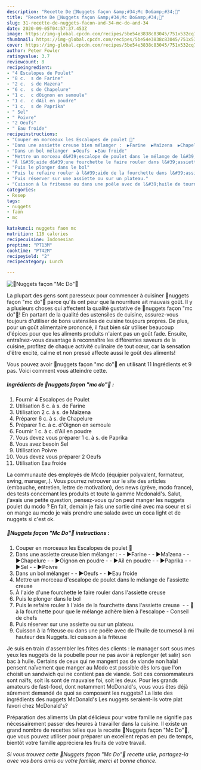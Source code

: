 ```yaml
---
description: "Recette De 🐥Nuggets façon &amp;#34;Mc Do&amp;#34;🐥"
title: "Recette De 🐥Nuggets façon &amp;#34;Mc Do&amp;#34;🐥"
slug: 31-recette-de-nuggets-facon-and-34-mc-do-and-34
date: 2020-09-05T04:57:37.453Z
image: https://img-global.cpcdn.com/recipes/5be54e3838c83045/751x532cq70/🐥nuggets-facon-mc-do🐥-photo-principale-de-la-recette.jpg
thumbnail: https://img-global.cpcdn.com/recipes/5be54e3838c83045/751x532cq70/🐥nuggets-facon-mc-do🐥-photo-principale-de-la-recette.jpg
cover: https://img-global.cpcdn.com/recipes/5be54e3838c83045/751x532cq70/🐥nuggets-facon-mc-do🐥-photo-principale-de-la-recette.jpg
author: Peter Fowler
ratingvalue: 3.7
reviewcount: 8
recipeingredient:
- "4 Escalopes de Poulet"
- "8 c.  s de Farine"
- "2 c.  s de Mazena"
- "6 c.  s de Chapelure"
- "1 c.  c dOignon en semoule"
- "1 c.  c dAil en poudre"
- "1 c.  s de Paprika"
- " Sel"
- " Poivre"
- "2 Oeufs"
- " Eau froide"
recipeinstructions:
- "Couper en morceaux les Escalopes de poulet 🐔"
- "Dans une assiette creuse bien mélanger :  ▶Farine  ▶Maïzena  ▶Chapelure  ▶Oignon en poudre  ▶Ail en poudre  ▶Paprika  ▶Sel  ▶Poivre"
- "Dans un bol mélanger  ▶Oeufs  ▶Eau froide"
- "Mettre un morceau d&#39;escalope de poulet dans le mélange de l&#39;assiette creuse"
- "À l&#39;aide d&#39;une fourchette le faire rouler dans l&#39;assiette creuse"
- "Puis le plonger dans le bol"
- "Puis le refaire rouler à l&#39;aide de la fourchette dans l&#39;assiette creuse   🚨 à la fourchette pour que le mélange adhère bien à l&#39;escalope - Conseil de chefs"
- "Puis réserver sur une assiette ou sur un plateau."
- "Cuisson à la friteuse ou dans une poêle avec de l&#39;huile de tournesol à mi hauteur des Nuggets. Ici cuisson à la friteuse"
categories:
- Resep
tags:
- nuggets
- faon
- mc

katakunci: nuggets faon mc 
nutrition: 118 calories
recipecuisine: Indonesian
preptime: "PT13M"
cooktime: "PT42M"
recipeyield: "2"
recipecategory: Lunch

---
```



![🐥Nuggets façon &#34;Mc Do&#34;🐥](https://img-global.cpcdn.com/recipes/5be54e3838c83045/751x532cq70/🐥nuggets-facon-mc-do🐥-photo-principale-de-la-recette.jpg)

La plupart des gens sont paresseux pour commencer à cuisiner 🐥nuggets façon &#34;mc do&#34;🐥 parce qu'ils ont peur que la nourriture ait mauvais goût. Il y a plusieurs choses qui affectent la qualité gustative de 🐥nuggets façon &#34;mc do&#34;🐥! En partant de la qualité des ustensiles de cuisine, assurez-vous toujours d'utiliser de bons ustensiles de cuisine toujours propres. De plus, pour un goût alimentaire prononcé, il faut bien sûr utiliser beaucoup d'épices pour que les aliments produits n'aient pas un goût fade. Ensuite, entraînez-vous davantage à reconnaître les différentes saveurs de la cuisine, profitez de chaque activité culinaire de tout cœur, car la sensation d'être excité, calme et non pressé affecte aussi le goût des aliments!

<!--inarticleads1-->

Vous pouvez avoir 🐥nuggets façon &#34;mc do&#34;🐥 en utilisant 11 Ingrédients et 9 pas. Voici comment vous atteindre cette.

##### Ingrédients de 🐥nuggets façon &#34;mc do&#34;🐥 :

1. Fournir 4 Escalopes de Poulet
1. Utilisation 8 c. à s. de Farine
1. Utilisation 2 c. à s. de Maïzena
1. Préparer 6 c. à s. de Chapelure
1. Préparer 1 c. à c. d&#39;Oignon en semoule
1. Fournir 1 c. à c. d&#39;Ail en poudre
1. Vous devez vous préparer 1 c. à s. de Paprika
1. Vous avez besoin  Sel
1. Utilisation  Poivre
1. Vous devez vous préparer 2 Oeufs
1. Utilisation  Eau froide


La communauté des employés de Mcdo (équipier polyvalent, formateur, swing, manager,.). Vous pourrez retrouver sur le site des articles (embauche, entretien, lettre de motivation), des news (grève, mcdo france), des tests concernant les produits et toute la gamme Mcdonald&#39;s. Salut, j&#39;avais une petite question, pensez-vous qu&#39;on peut manger les nuggets poulet du mcdo ? En fait, demain je fais une sortie ciné avec ma soeur et si on mange au mcdo je vais prendre une salade avec un coca light et de nuggets si c&#39;est ok. 

<!--inarticleads2-->

##### 🐥Nuggets façon &#34;Mc Do&#34;🐥 instructions :

1. Couper en morceaux les Escalopes de poulet 🐔
1. Dans une assiette creuse bien mélanger : -  - ▶Farine -  - ▶Maïzena -  - ▶Chapelure -  - ▶Oignon en poudre -  - ▶Ail en poudre -  - ▶Paprika -  - ▶Sel -  - ▶Poivre
1. Dans un bol mélanger -  - ▶Oeufs -  - ▶Eau froide
1. Mettre un morceau d&#39;escalope de poulet dans le mélange de l&#39;assiette creuse
1. À l&#39;aide d&#39;une fourchette le faire rouler dans l&#39;assiette creuse
1. Puis le plonger dans le bol
1. Puis le refaire rouler à l&#39;aide de la fourchette dans l&#39;assiette creuse  -  - 🚨 à la fourchette pour que le mélange adhère bien à l&#39;escalope - Conseil de chefs
1. Puis réserver sur une assiette ou sur un plateau.
1. Cuisson à la friteuse ou dans une poêle avec de l&#39;huile de tournesol à mi hauteur des Nuggets. Ici cuisson à la friteuse


Je suis en train d&#39;assembler les frites des clients : le manager sort sous mes yeux les nuggets de la poubelle pour ne pas avoir à replonger (et salir) son bac à huile. Certains de ceux qui ne mangent pas de viande non halal pensent naïvement que manger au Mcdo est possible dès lors que l&#39;on choisit un sandwich qui ne contient pas de viande. Soit ces consommateurs sont naïfs, soit ils sont de mauvaise foi, soit les deux. Pour les grands amateurs de fast-food, dont notamment McDonald&#39;s, vous vous êtes déjà sûrement demandé de quoi se composent les nuggets? La liste des ingrédients des nuggets McDonald&#39;s Les nuggets seraient-ils votre plat favori chez McDonald&#39;s? 

<!--inarticleads1-->

<p>
Préparation des aliments Un plat délicieux pour votre famille ne signifie pas nécessairement passer des heures à travailler dans la cuisine. Il existe un grand nombre de recettes telles que la recette 🐥Nuggets façon &#34;Mc Do&#34;🐥, que vous pouvez utiliser pour préparer un excellent repas en peu de temps, bientôt votre famille appréciera les fruits de votre travail.
</p>

<p>
<i>Si vous trouvez cette 🐥Nuggets façon &#34;Mc Do&#34;🐥 recette utile, partagez-la avec vos bons amis ou votre famille, merci et bonne chance.</i>
</p>
